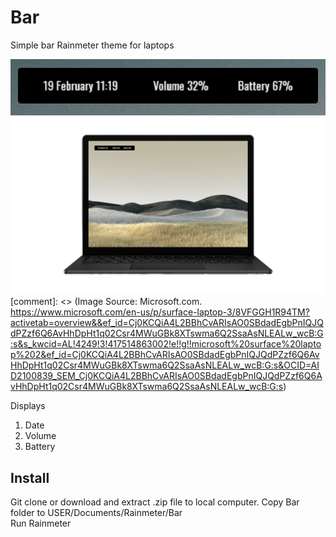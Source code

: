 # Bar
Simple bar Rainmeter theme for laptops

![](https://github.com/kaugm/Bar/blob/master/closeup.png)
![](https://github.com/kaugm/Bar/blob/master/mockup.png)
[comment]: <> (Image Source: Microsoft.com. https://www.microsoft.com/en-us/p/surface-laptop-3/8VFGGH1R94TM?activetab=overview&&ef_id=Cj0KCQiA4L2BBhCvARIsAO0SBdadEgbPnIQJQdPZzf6Q6AvHhDpHt1q02Csr4MWuGBk8XTswma6Q2SsaAsNLEALw_wcB:G:s&s_kwcid=AL!4249!3!417514863002!e!!g!!microsoft%20surface%20laptop%202&ef_id=Cj0KCQiA4L2BBhCvARIsAO0SBdadEgbPnIQJQdPZzf6Q6AvHhDpHt1q02Csr4MWuGBk8XTswma6Q2SsaAsNLEALw_wcB:G:s&OCID=AID2100839_SEM_Cj0KCQiA4L2BBhCvARIsAO0SBdadEgbPnIQJQdPZzf6Q6AvHhDpHt1q02Csr4MWuGBk8XTswma6Q2SsaAsNLEALw_wcB:G:s)


Displays  
1. Date
2. Volume
3. Battery


Install
-----
Git clone or download and extract .zip file to local computer. Copy Bar folder to USER/Documents/Rainmeter/Bar\
Run Rainmeter
